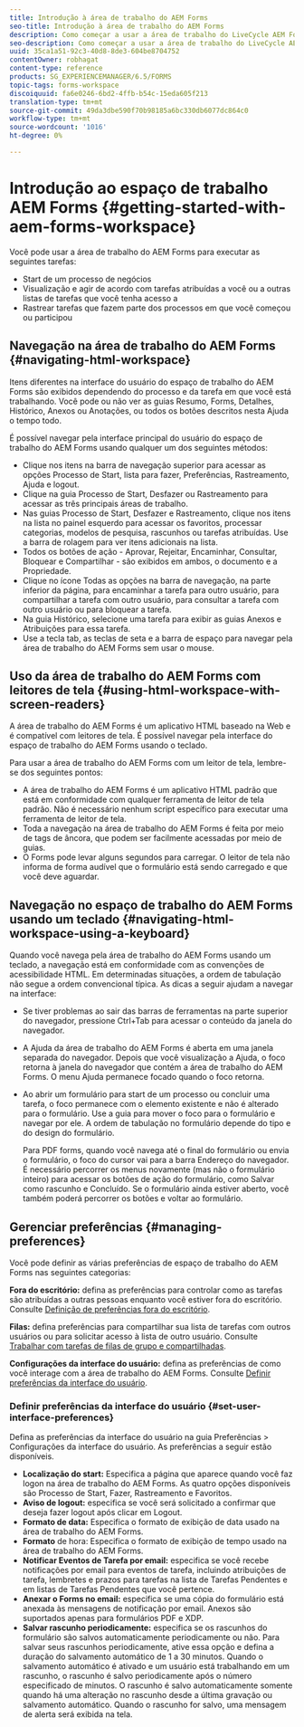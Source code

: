 ```yaml
---
title: Introdução à área de trabalho do AEM Forms
seo-title: Introdução à área de trabalho do AEM Forms
description: Como começar a usar a área de trabalho do LiveCycle AEM Forms para gerenciar seus processos de automação de negócios.
seo-description: Como começar a usar a área de trabalho do LiveCycle AEM Forms para gerenciar seus processos de automação de negócios.
uuid: 35ca1a51-92c3-40d8-8de3-604be8704752
contentOwner: robhagat
content-type: reference
products: SG_EXPERIENCEMANAGER/6.5/FORMS
topic-tags: forms-workspace
discoiquuid: fa6e0246-6bd2-4ffb-b54c-15eda605f213
translation-type: tm+mt
source-git-commit: 49da3dbe590f70b98185a6bc330db6077dc864c0
workflow-type: tm+mt
source-wordcount: '1016'
ht-degree: 0%

---
```



# Introdução ao espaço de trabalho AEM Forms {#getting-started-with-aem-forms-workspace}

Você pode usar a área de trabalho do AEM Forms para executar as seguintes tarefas:

* Start de um processo de negócios
* Visualização e agir de acordo com tarefas atribuídas a você ou a outras listas de tarefas que você tenha acesso a
* Rastrear tarefas que fazem parte dos processos em que você começou ou participou

## Navegação na área de trabalho do AEM Forms {#navigating-html-workspace}

Itens diferentes na interface do usuário do espaço de trabalho do AEM Forms são exibidos dependendo do processo e da tarefa em que você está trabalhando. Você pode ou não ver as guias Resumo, Forms, Detalhes, Histórico, Anexos ou Anotações, ou todos os botões descritos nesta Ajuda o tempo todo.

É possível navegar pela interface principal do usuário do espaço de trabalho do AEM Forms usando qualquer um dos seguintes métodos:

* Clique nos itens na barra de navegação superior para acessar as opções Processo de Start, lista para fazer, Preferências, Rastreamento, Ajuda e logout.
* Clique na guia Processo de Start, Desfazer ou Rastreamento para acessar as três principais áreas de trabalho.
* Nas guias Processo de Start, Desfazer e Rastreamento, clique nos itens na lista no painel esquerdo para acessar os favoritos, processar categorias, modelos de pesquisa, rascunhos ou tarefas atribuídas. Use a barra de rolagem para ver itens adicionais na lista.
* Todos os botões de ação - Aprovar, Rejeitar, Encaminhar, Consultar, Bloquear e Compartilhar - são exibidos em ambos, o documento e a Propriedade.
* Clique no ícone Todas as opções na barra de navegação, na parte inferior da página, para encaminhar a tarefa para outro usuário, para compartilhar a tarefa com outro usuário, para consultar a tarefa com outro usuário ou para bloquear a tarefa.
* Na guia Histórico, selecione uma tarefa para exibir as guias Anexos e Atribuições para essa tarefa.
* Use a tecla tab, as teclas de seta e a barra de espaço para navegar pela área de trabalho do AEM Forms sem usar o mouse.

## Uso da área de trabalho do AEM Forms com leitores de tela {#using-html-workspace-with-screen-readers}

A área de trabalho do AEM Forms é um aplicativo HTML baseado na Web e é compatível com leitores de tela. É possível navegar pela interface do espaço de trabalho do AEM Forms usando o teclado.

Para usar a área de trabalho do AEM Forms com um leitor de tela, lembre-se dos seguintes pontos:

* A área de trabalho do AEM Forms é um aplicativo HTML padrão que está em conformidade com qualquer ferramenta de leitor de tela padrão. Não é necessário nenhum script específico para executar uma ferramenta de leitor de tela.
* Toda a navegação na área de trabalho do AEM Forms é feita por meio de tags de âncora, que podem ser facilmente acessadas por meio de guias.
* O Forms pode levar alguns segundos para carregar. O leitor de tela não informa de forma audível que o formulário está sendo carregado e que você deve aguardar.

## Navegação no espaço de trabalho do AEM Forms usando um teclado {#navigating-html-workspace-using-a-keyboard}

Quando você navega pela área de trabalho do AEM Forms usando um teclado, a navegação está em conformidade com as convenções de acessibilidade HTML. Em determinadas situações, a ordem de tabulação não segue a ordem convencional típica. As dicas a seguir ajudam a navegar na interface:

* Se tiver problemas ao sair das barras de ferramentas na parte superior do navegador, pressione Ctrl+Tab para acessar o conteúdo da janela do navegador.
* A Ajuda da área de trabalho do AEM Forms é aberta em uma janela separada do navegador. Depois que você visualização a Ajuda, o foco retorna à janela do navegador que contém a área de trabalho do AEM Forms. O menu Ajuda permanece focado quando o foco retorna.
* Ao abrir um formulário para start de um processo ou concluir uma tarefa, o foco permanece com o elemento existente e não é alterado para o formulário. Use a guia para mover o foco para o formulário e navegar por ele. A ordem de tabulação no formulário depende do tipo e do design do formulário.

   Para PDF forms, quando você navega até o final do formulário ou envia o formulário, o foco do cursor vai para a barra Endereço do navegador. É necessário percorrer os menus novamente (mas não o formulário inteiro) para acessar os botões de ação do formulário, como Salvar como rascunho e Concluído. Se o formulário ainda estiver aberto, você também poderá percorrer os botões e voltar ao formulário.

## Gerenciar preferências {#managing-preferences}

Você pode definir as várias preferências de espaço de trabalho do AEM Forms nas seguintes categorias:

**Fora do escritório:** defina as preferências para controlar como as tarefas são atribuídas a outras pessoas enquanto você estiver fora do escritório. Consulte [Definição de preferências fora do escritório](todo-lists.md#setting-out-of-office-preferences).

**Filas:** defina preferências para compartilhar sua lista de tarefas com outros usuários ou para solicitar acesso à lista de outro usuário. Consulte [Trabalhar com tarefas de filas de grupo e compartilhadas](todo-lists.md#working-with-tasks-from-group-and-shared-queues).

**Configurações da interface do usuário:** defina as preferências de como você interage com a área de trabalho do AEM Forms. Consulte [Definir preferências da interface do usuário](#set-user-interface-preferences).

### Definir preferências da interface do usuário {#set-user-interface-preferences}

Defina as preferências da interface do usuário na guia Preferências > Configurações da interface do usuário. As preferências a seguir estão disponíveis.

* **Localização do start:** Especifica a página que aparece quando você faz logon na área de trabalho do AEM Forms. As quatro opções disponíveis são Processo de Start, Fazer, Rastreamento e Favoritos.
* **Aviso de logout:** especifica se você será solicitado a confirmar que deseja fazer logout após clicar em Logout.
* **Formato de data:** Especifica o formato de exibição de data usado na área de trabalho do AEM Forms.
* **Formato** de hora: Especifica o formato de exibição de tempo usado na área de trabalho do AEM Forms.
* **Notificar Eventos de Tarefa por email:** especifica se você recebe notificações por email para eventos de tarefa, incluindo atribuições de tarefa, lembretes e prazos para tarefas na lista de Tarefas Pendentes e em listas de Tarefas Pendentes que você pertence.
* **Anexar o Forms no email:** especifica se uma cópia do formulário está anexada às mensagens de notificação por email. Anexos são suportados apenas para formulários PDF e XDP.
* **Salvar rascunho periodicamente:** especifica se os rascunhos do formulário são salvos automaticamente periodicamente ou não. Para salvar seus rascunhos periodicamente, ative essa opção e defina a duração do salvamento automático de 1 a 30 minutos. Quando o salvamento automático é ativado e um usuário está trabalhando em um rascunho, o rascunho é salvo periodicamente após o número especificado de minutos. O rascunho é salvo automaticamente somente quando há uma alteração no rascunho desde a última gravação ou salvamento automático. Quando o rascunho for salvo, uma mensagem de alerta será exibida na tela.
